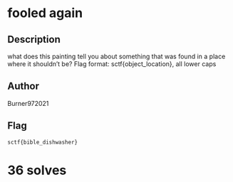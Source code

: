 # fooled again

## Description

what does this painting tell you about something that was found in a place where it shouldn’t be? Flag format: sctf{object_location}, all lower caps

## Author

Burner972021

## Flag

`sctf{bible_dishwasher}`

# 36 solves
